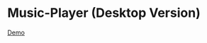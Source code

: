 # Music-Player (Desktop Version)


<a href="https://andersonbones.github.io/Music-Player/">Demo</a>
